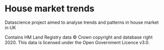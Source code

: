 # House market trends

Datascience project aimed to analyse trends and patterns in house market in UK


Contains HM Land Registry data © Crown copyright and database right 2020. This data is licensed under the Open Government Licence v3.0.
